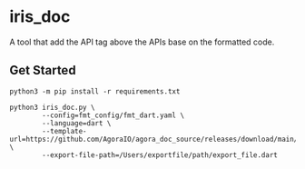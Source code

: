 # iris_doc
A tool that add the API tag above the APIs base on the formatted code.

## Get Started
```
python3 -m pip install -r requirements.txt

python3 iris_doc.py \
        --config=fmt_config/fmt_dart.yaml \
        --language=dart \
        --template-url=https://github.com/AgoraIO/agora_doc_source/releases/download/main/flutter_ng_json_template_cn.json \
        --export-file-path=/Users/exportfile/path/export_file.dart
```